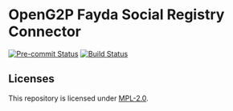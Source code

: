 # OpenG2P Fayda Social Registry Connector
[![Pre-commit Status](https://github.com/OpenG2P/openg2p-fayda-social-registry-connector/actions/workflows/pre-commit.yml/badge.svg?branch=develop)](https://github.com/OpenG2P/openg2p-fayda-social-registry-connector/actions/workflows/pre-commit.yml?query=branch%3Adevelop)
[![Build Status](https://github.com/OpenG2P/openg2p-fayda-social-registry-connector/actions/workflows/test.yml/badge.svg?branch=develop)](https://github.com/OpenG2P/openg2p-fayda-social-registry-connector/actions/workflows/test.yml?query=branch%3Adevelop)



## Licenses

This repository is licensed under [MPL-2.0](LICENSE).
